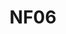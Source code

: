 ---
title: NF06
description: Disaster Recovery
dimension: non functional
tags:
- disaster recovery
- business-continuity
- resilience
- failover
- backup
- recovery-time
- recovery-point
- testing
- continuity
- chaos-testing
- rto
nav_order: 2.56
deprecated: false
requirement: |-
  **Disaster Recovery & Business Continuity**

  There **SHOULD** be clear requirements (commensurate with service levels) around DR & BC (and a pragmatic approach taken with regards DR/BC events planned for).

  Continuity plans and supporting documentation **SHOULD** reflect the requirements, technical & architecture constraints etc.
more_info: |
  Goal:
    Provide tested continuity & recovery capability proportional to the service
    criticality, minimising downtime & data loss under disruptive events.

  Planning elements:
    - Business Impact Analysis (maps functions -> tolerable outage)
    - Dependency mapping (infra, third parties, data flows)
    - Recovery strategy (cold/warm/hot, active-active)
    - Communication & escalation matrix
    - Tabletop & technical exercise schedule

  Testing patterns:
    - Failover simulation (region / zone outage)
    - Backup restore drill (full & partial datasets)
    - Dependency isolation (simulate provider API failure)
    - Latency degradation scenario

  Pitfalls:
    - Plans drifting from reality (infrastructure evolves, docs stale)
    - Backups untested (restore assumptions invalid)
    - Single person dependency for invocation / orchestration
examples:
- title: Recovery Runbook Excerpt
  content: 'Stepwise actions for promoting standby database to primary.

    '
- title: Tabletop Exercise Report
  content: 'Findings & remediation tasks after simulated zone outage.

    '
- title: Backup Restore Verification Log
  content: 'Evidence of periodic restore success & duration metrics.

    '
technology:
- title: Backup & Replication Service
  content: 'Automates snapshot & cross-region replication.

    '
- title: Orchestration / Runbook Automation
  content: 'Executes procedural recovery steps (e.g. Rundeck).

    '
- title: DNS Traffic Manager
  content: 'Enables controlled failover / traffic shifting.

    '
further_reading:
- title: AWS Reliability Pillar
  content: DR patterns & trade-offs.
  url: https://aws.amazon.com/architecture/well-architected/
- title: NCSC Business Continuity Guidance
  content: UK perspective on continuity planning.
  url: https://www.ncsc.gov.uk/
assessment_guidance: |
  Assessment focus:
    Determine if DR/BC plans are realistic, tested and reflect evolving architecture & dependencies.

  Steps:
    1. Review Business Impact Analysis: confirm critical functions & tolerable outage metrics align with stakeholder sign-off.
    2. Examine dependency map / graph: ensure third-party & data flow dependencies current.
    3. Inspect latest recovery test (failover or tabletop) results & remediation status.
    4. Validate backup restore evidence including duration vs RTO / data loss vs RPO.
    5. Assess communication plan clarity & escalation timings; simulate notification path.

  Evidence:
    - BIA excerpt
    - Dependency graph snapshot
    - Recovery exercise report
    - Restore verification log

  Red flags:
    - Out-of-date contact / escalation info
    - Backups passing creation but failing restore
    - Single region critical data with high availability requirement

  Maturity signals:
    - Automated DR drill scheduling & tracking
    - Metrics trend: recovery time improving over drills
    - Dependency risk scoring integrated into planning

  Quick improvements:
    - Introduce quarterly mini-restore test for key datasets
    - Automate dependency inventory extraction
    - Add RTO/RPO compliance dashboard
assessment_examples:
  '0':
  - example: No documented DR plan; backups assumed but unverified; single region
      dependency for critical data.
  - example: Recovery efforts in prior incident improvised with long MTTR.
  '1':
  - example: Basic runbook draft exists; RTO/RPO aspirational without measurement;
      manual backup restore attempted once.
  - example: Contact / escalation list outdated or incomplete.
  '2':
  - example: BIA completed; quarterly tabletop exercise performed but lacking follow-up
      action tracking.
  - example: Some restore tests executed; timing not compared to targets.
  '3':
  - example: Regular failover simulations produce metrics; remediation tasks tracked
      and closed.
  - example: Dependency map current; backup restore success measured against RTO/RPO.
  '4':
  - example: Automated scheduling of recovery drills; improvements show downward RTO
      trend and reduced data loss window.
  - example: Risk-based scenario selection ensures coverage of top dependency failures.
  '5':
  - example: Continuous verification (chaos-style) of key recovery paths in pre-prod;
      predictive risk scoring adjusts test focus.
  - example: DR posture dashboards consumed by leadership; dynamic runbooks auto-updated
      from infrastructure metadata.
---